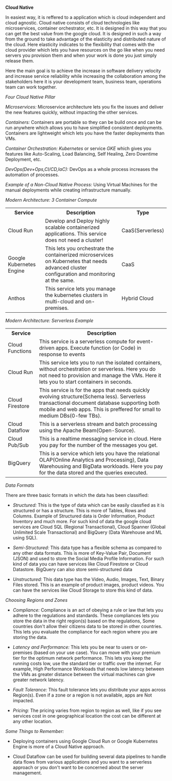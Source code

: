 **Cloud Native**

In easiest way, it is reffered to a application which is cloud independent and cloud agnostic. Cloud native consists of cloud technologies like microservices, container orchestrator, etc. It is designed in this way that you can get the best value from the google cloud. It is designed in such a way from the ground to take advantage of the elasticity and distributed nature of the cloud.
Here elasticity indicates to the flexibility that comes with the cloud provider which lets you have resources on the go like when you need servers you provision them and when your work is done you just simply release them.

Here the main goal is to achieve the increase in software delivery velocity and increase service reliability while increasing the collaboration among the stakeholders here it is your development team, business team, operations team can work together.

*Four Cloud Native Pillar*

*Microservices:* Microservice architecture lets you fix the issues and deliver the new features quickly, without impacting the other services.

*Containers:* Containers are portable so they can be build once and can be run anywhere which allows you to have simplified consistent deployments. Containers are lightweight which lets you have the faster deployments than VMs.

*Container Orchestration:* *Kubernetes* or service *GKE* which gives you features like Auto-Scaling, Load Balancing, Self Healing, Zero Downtime Deployment, etc.

*DevOps(Dev+Ops,CI/CD,IaC):* DevOps as a whole process increases the automation of processes.

*Example of a Non-Cloud Native Process:* Using Virtual Machines for the manual deployments while creating infrastructure manually.

*Modern Architecture: 3 Container Compute*

<table>
<tr>
<th>Service</th>
<th>Description</th>
<th>Type</th>
</tr>
<tr>
<td>Cloud Run</td>
<td>Develop and Deploy highly scalable containerized applications. This service does not need a cluster!</td>
<td>CaaS(Serverless)</td>
</tr>
<tr>
<td>Google Kubernetes Engine</td>
<td>This lets you orchestrate the containerized microservices on Kubernetes that needs advanced cluster configuration and monitoring at the same.</td>
<td>CaaS</td>
</tr>
<tr>
<td>Anthos</td>
<td>This service lets you manage the kubernetes clusters in multi-cloud and on-premises.</td>
<td>Hybrid Cloud</td>
</tr>
</table>

*Modern Architecture: Serverless Example*

<table>
<tr>
<th>Service</th>
<th>Description</th>
</tr>
<tr>
<td>Cloud Functions</td>
<td>This service is a serverless compute for event-driven apps. Execute function (or Code) in response to events</td>
</tr>
<tr>
<td>Cloud Run</td>
<td>This service lets you to run the isolated containers, without orchestration or serverless. Here you do not need to provision and manage the VMs. Here it lets you to start containers in seconds.</td>
</tr>
<tr>
<td>Cloud Firestore</td>
<td>This service is for the apps that needs quickly evolving structure(Schema less). Serverless transactional document database supporting both mobile and web apps. This is preffered for small to medium DBs(0-few TBs).</td>
</tr>
<tr>
<td>Cloud Dataflow</td>
<td>This is a serverless stream and batch processing using the Apache Beam(Open-Source).</td>
</tr>
<tr>
<td>Cloud Pub/Sub</td>
<td>This is a realtime messaging service in cloud. Here you pay for the number of the messages you get.</td>
</tr>
<tr>
<td>BigQuery</td>
<td>This is a service which lets you have the relational OLAP(Online Analytics and Processing), Data Warehousing and BigData workloads. Here you pay for the data stored and the queries executed.</td>
</tr>
</table>

*Data Formats*

There are three basic formats in which the data has been classified:

- *Structured:* This is the type of data which can be easily classfied as it is structured or has a structure. This is more of Tables, Rows and Columns. Example of Structured data is Order Information, Product Inventory and much more. For such kind of data the google cloud services are Cloud SQL (Regional Transactional), Cloud Spanner (Global Unlimited Scale Transactional) and BigQuery (Data Warehouse and ML using SQL).

- *Semi-Structured:* This data type has a flexible schema as compared to any other data formats. This is more of Key-Value Pair, Document (JSON) and used to store the Social Media Profile Information. For such kind of data you can have services like Cloud Firestore or Cloud Datastore. BigQuery can also store semi-structured data

- *Unstructured:* This data type has the Video, Audio, Images, Text, Binary Files stored. This is an example of product images, product videos. You can have the services like Cloud Storage to store this kind of data.

*Choosing Regions and Zones*

- *Compliance:* Compliance is an act of obeying a rule or law that lets you adhere to the regulations and standards. These compliances lets you store the data in the right region(s) based on the regulations, Some countries don't allow their citizens data to be stored in other countries. This lets you evaluate the compliance for each region where you are storing the data.

- *Latency and Performance:* This lets you be near to users or on-premises (based on your use case). You can move with your premium tier for the optimum network performance. This lets you keep the running costs low, use the standard tier or traffic over the internet. For example, High Performance Workloads that needs low latency between the VMs as greater distance between the virtual machines can give greater network latency.

- *Fault Tolerance:* This fault tolerance lets you distribute your apps across Region(s). Even if a zone or a region is not available, apps are Not impacted.

- *Pricing:* The pricing varies from region to region as well, like if you see services cost in one geographical location the cost can be different at any other location.

*Some Things to Remember:*

- Deploying containers using Google Cloud Run or Google Kubernetes Engine is more of a Cloud Native approach.

- Cloud Dataflow can be used for building several data pipelines to handle data flows from various applications and you want to a serverless approach or you don't want to be concerned about the server management.